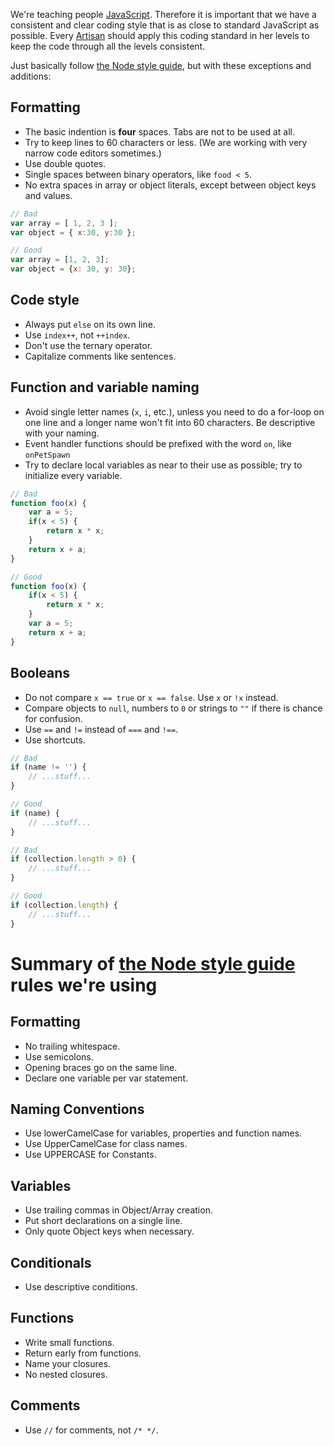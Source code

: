 We're teaching people [JavaScript](http://en.wikipedia.org/wiki/JavaScript). Therefore it is important that we have a consistent and clear coding style that is as close to standard JavaScript as possible. Every [Artisan](http://www.codecombat.com/contribute/artisan) should apply this coding standard in her levels to keep the code through all the levels consistent.

Just basically follow [the Node style guide](https://github.com/felixge/node-style-guide), but with these exceptions and additions:

## Formatting
* The basic indention is **four** spaces. Tabs are not to be used at all.
* Try to keep lines to 60 characters or less. (We are working with very narrow code editors sometimes.)
* Use double quotes.
* Single spaces between binary operators, like `food < 5`.
* No extra spaces in array or object literals, except between object keys and values.
```javascript
// Bad
var array = [ 1, 2, 3 ];
var object = { x:30, y:30 };

// Good
var array = [1, 2, 3];
var object = {x: 30, y: 30};
```

## Code style
* Always put `else` on its own line.
* Use `index++`, not `++index`.
* Don't use the ternary operator.
* Capitalize comments like sentences.

## Function and variable naming
* Avoid single letter names (`x`, `i`, etc.), unless you need to do a for-loop on one line and a longer name won't fit into 60 characters. Be descriptive with your naming.
* Event handler functions should be prefixed with the word `on`, like `onPetSpawn`
* Try to declare local variables as near to their use as possible; try to initialize every variable.
```javascript
// Bad
function foo(x) {
    var a = 5;
    if(x < 5) {
        return x * x;
    }
    return x + a;
}

// Good
function foo(x) {
    if(x < 5) {
        return x * x;
    }
    var a = 5;
    return x + a;
}
```

## Booleans
* Do not compare `x == true` or `x == false`. Use `x` or `!x` instead.
* Compare objects to `null`, numbers to `0` or strings to `""` if there is chance for confusion.
* Use `==` and `!=` instead of `===` and `!==`.
* Use shortcuts.
```javascript
// Bad
if (name != '') {
    // ...stuff...
}

// Good
if (name) {
    // ...stuff...
}

// Bad
if (collection.length > 0) {
    // ...stuff...
}

// Good
if (collection.length) {
    // ...stuff...
}
```

# Summary of [the Node style guide](https://github.com/felixge/node-style-guide) rules we're using

## Formatting
* No trailing whitespace.
* Use semicolons.
* Opening braces go on the same line.
* Declare one variable per var statement.

## Naming Conventions
* Use lowerCamelCase for variables, properties and function names.
* Use UpperCamelCase for class names.
* Use UPPERCASE for Constants.

## Variables
* Use trailing commas in Object/Array creation.
* Put short declarations on a single line.
* Only quote Object keys when necessary.

## Conditionals
* Use descriptive conditions.

## Functions
* Write small functions.
* Return early from functions.
* Name your closures.
* No nested closures.

## Comments
* Use `//` for comments, not `/* */`.